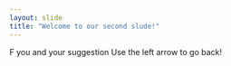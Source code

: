 ```yaml
---
layout: slide
title: "Welcome to our second slude!"
---
```

F you and your suggestion
Use the left arrow to go back!
